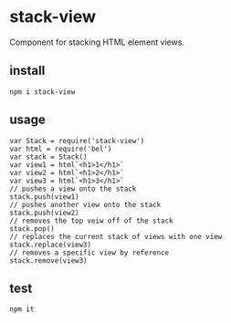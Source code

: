# stack-view
Component for stacking HTML element views.

## install
`npm i stack-view`

## usage

```
var Stack = require('stack-view')
var html = require('bel')
var stack = Stack()
var view1 = html`<h1>1</h1>`
var view2 = html`<h1>2</h1>`
var view3 = html`<h1>3</h1>`
// pushes a view onto the stack
stack.push(view1)
// pushes another view onto the stack
stack.push(view2)
// removes the top veiw off of the stack
stack.pop()
// replaces the current stack of views with one view
stack.replace(view3)
// removes a specific view by reference
stack.remove(view3)
```

## test
`npm it`
